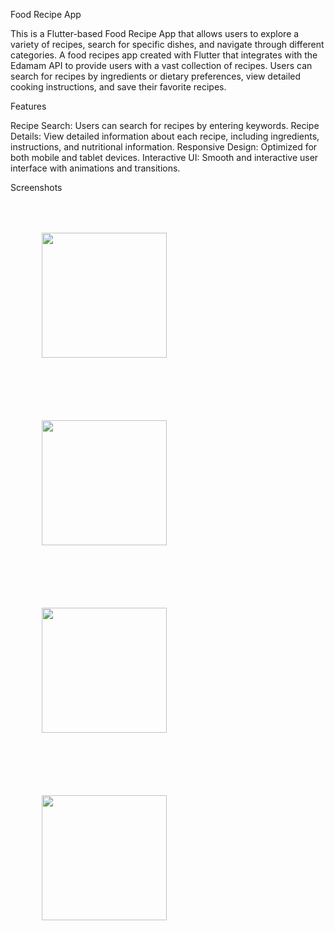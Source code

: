 Food Recipe App

This is a Flutter-based Food Recipe App that allows users to explore a variety of recipes, search for specific dishes, and navigate through different categories. A food recipes app created with Flutter that integrates with the Edamam API to provide users with a vast collection of recipes. Users can search for recipes by ingredients or dietary preferences, view detailed cooking instructions, and save their favorite recipes.
  

Features

Recipe Search: Users can search for recipes by entering keywords.
Recipe Details: View detailed information about each recipe, including ingredients, instructions, and nutritional information.
Responsive Design: Optimized for both mobile and tablet devices.
Interactive UI: Smooth and interactive user interface with animations and transitions.


Screenshots

<style>
  .image-padding {
    padding: 50px; /* Adjust padding as needed */
  }
</style>

<div>
  <img src="https://github.com/user-attachments/assets/d8dde6ed-eeac-4143-86d1-b70e6d3d4c80" width="200" class="image-padding">
  <img src="https://github.com/user-attachments/assets/23cdd786-e17a-4f79-a2c1-e49ceac68f12" width="200" class="image-padding">
  <img src="https://github.com/user-attachments/assets/23c313c9-3aaf-4113-838f-4b8e2cdbea3a" width="200" class="image-padding">
  <img src="https://github.com/user-attachments/assets/00fc966f-994d-481a-a00a-c817bc452a82" width="200" class="image-padding">
</div>
